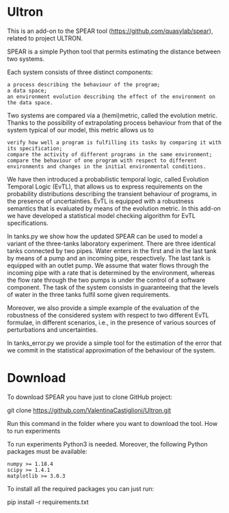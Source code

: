 # Ultron

This is an add-on to the SPEAR tool (https://github.com/quasylab/spear), related to project ULTRON.

SPEAR is a simple Python tool that permits estimating the distance between two systems.

Each system consists of three distinct components:

    a process describing the behaviour of the program;
    a data space;
    an environment evolution describing the effect of the environment on the data space.

Two systems are compared via a (hemi)metric, called the evolution metric. Thanks to the possibility of extrapolating process behaviour from that of the system typical of our model, this metric allows us to

    verify how well a program is fulfilling its tasks by comparing it with its specification;
    compare the activity of different programs in the same environment;
    compare the behaviour of one program with respect to different environments and changes in the initial environmental conditions.

We have then introduced a probabilistic temporal logic, called Evolution Temporal Logic (EvTL), that allows us to express requirements on the probability distributions describing the transient behaviour of programs, in the presence of uncertainties.
EvTL is equipped with a robustness semantics that is evaluated by means of the evolution metric.
In this add-on we have developed a statistical model checking algorithm for EvTL specifications.

In tanks.py we show how the updated SPEAR can be used to model a variant of the three-tanks laboratory experiment. 
There are three identical tanks connected by two pipes. Water enters in the first and in the last tank by means of a pump and an incoming pipe, respectively. The last tank is equipped with an outlet pump. We assume that water flows through the incoming pipe with a rate that is determined by the environment, whereas the flow rate through the two pumps is under the control of a software component. 
The task of the system consists in guaranteeing that the levels of water in the three tanks fulfil some given requirements.

Moreover, we also provide a simple example of the evaluation of the robustness of the considered system with respect to two different EvTL formulae, in different scenarios, i.e., in the presence of various sources of perturbations and uncertainties.

In tanks_error.py we provide a simple tool for the estimation of the error that we commit in the statistical approximation of the behaviour of the system.


# Download

To download SPEAR you have just to clone GitHub project:

git clone https://github.com/ValentinaCastiglioni/Ultron.git

Run this command in the folder where you want to download the tool.
How to run experiments

To run experiments Python3 is needed. Moreover, the following Python packages must be available:

    numpy >= 1.18.4
    scipy >= 1.4.1
    matplotlib >= 3.0.3

To install all the required packages you can just run:

pip install -r requirements.txt
